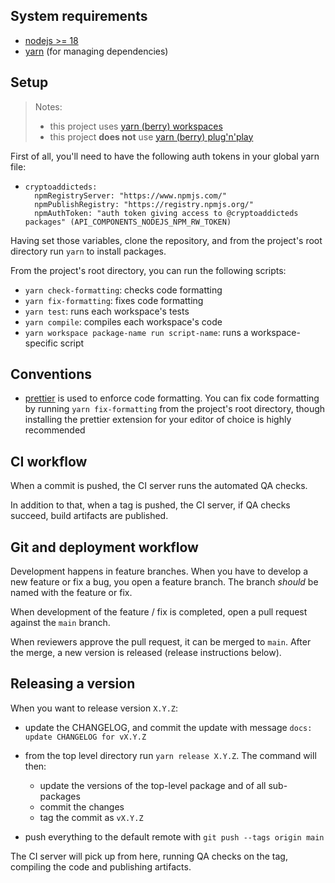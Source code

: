 ## System requirements

- [nodejs >= 18](https://nodejs.org/en/)
- [yarn](https://yarnpkg.com/) (for managing dependencies)

## Setup

> Notes:
>
> - this project uses
>   [yarn (berry) workspaces](https://yarnpkg.com/features/workspaces)
> - this project **does not** use
>   [yarn (berry) plug'n'play](https://yarnpkg.com/features/pnp)

First of all, you'll need to have the following auth tokens in your global yarn
file:

-     cryptoaddicteds:
        npmRegistryServer: "https://www.npmjs.com/"
        npmPublishRegistry: "https://registry.npmjs.org/"
        npmAuthToken: "auth token giving access to @cryptoaddicteds packages" (API_COMPONENTS_NODEJS_NPM_RW_TOKEN)

Having set those variables, clone the repository, and from the project's root
directory run `yarn` to install packages.

From the project's root directory, you can run the following scripts:

- `yarn check-formatting`: checks code formatting
- `yarn fix-formatting`: fixes code formatting
- `yarn test`: runs each workspace's tests
- `yarn compile`: compiles each workspace's code
- `yarn workspace package-name run script-name`: runs a workspace-specific
  script

## Conventions

- [prettier](https://prettier.io) is used to enforce code formatting. You can
  fix code formatting by running `yarn fix-formatting` from the project's root
  directory, though installing the prettier extension for your editor of choice
  is highly recommended

## CI workflow

When a commit is pushed, the CI server runs the automated QA checks.

In addition to that, when a tag is pushed, the CI server, if QA checks succeed,
build artifacts are published.

## Git and deployment workflow

Development happens in feature branches. When you have to develop a new feature
or fix a bug, you open a feature branch. The branch _should_ be named with the
feature or fix.

When development of the feature / fix is completed, open a pull request against
the `main` branch.

When reviewers approve the pull request, it can be merged to `main`. After the
merge, a new version is released (release instructions below).

## Releasing a version

When you want to release version `X.Y.Z`:

- update the CHANGELOG, and commit the update with message
  `docs: update CHANGELOG for vX.Y.Z`

- from the top level directory run `yarn release X.Y.Z`. The command will then:

  - update the versions of the top-level package and of all sub-packages
  - commit the changes
  - tag the commit as `vX.Y.Z`

- push everything to the default remote with `git push --tags origin main`

The CI server will pick up from here, running QA checks on the tag, compiling
the code and publishing artifacts.
